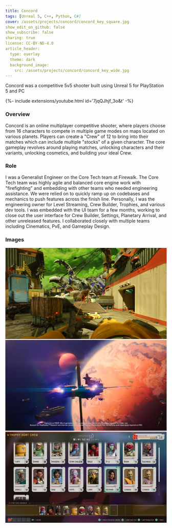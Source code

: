 ```yaml
---
title: Concord
tags: [Unreal 5, C++, Python, C#]
cover: /assets/projects/concord/concord_key_square.jpg
show_edit_on_github: false
show_subscribe: false
sharing: true
license: CC-BY-ND-4.0
article_header:
  type: overlay
  theme: dark
  background_image:
    src: /assets/projects/concord/concord_key_wide.jpg
---
```


Concord was a competitive 5v5 shooter built using Unreal 5 for PlayStation 5 and PC

<!--more-->
{%- include extensions/youtube.html id='7jqQJhjf_3o&t' -%}
### Overview

Concord is an online multiplayer competitive shooter, where players choose from 16 characters to compete in multiple game modes on maps located on various planets. Players can create a "Crew" of 12 to bring into their matches which can include multiple "stocks" of a given character. The core gameplay revolves around playing matches, unlocking characters and their variants, unlocking cosmetics, and building your ideal Crew.

### Role
I was a Generalist Engineer on the Core Tech team at Firewalk. The Core Tech team was highly agile and balanced core engine work with "firefighting" and embedding with other teams who needed engineering assistance. We were relied on to quickly ramp up on codebases and mechanics to push features across the finish line. Personally, I was the engineering owner for Level Streaming, Crew Builder, Trophies, and various dev tools. I was embedded with the UI team for a few months, working to close out the user interface for Crew Builder, Settings, Planetary Arrival, and other unreleased features. I collaborated closely with multiple teams including Cinematics, PvE, and Gameplay Design.

### Images
<img class="image image--xl" src="/assets/projects/concord/concord_screenshot_1.jpg"/>
<img class="image image--xl" src="/assets/projects/concord/concord_screenshot_2.png"/>
<img class="image image--xl" src="/assets/projects/concord/concord_screenshot_3.png"/>
